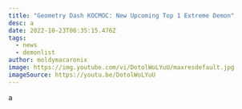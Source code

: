 ```yaml
---
title: "Geometry Dash KOCMOC: New Upcoming Top 1 Extreme Demon"
desc: a
date: 2022-10-23T06:35:15.476Z
tags:
  - news
  - demonlist
author: moldymacaronix
image: https://img.youtube.com/vi/DotolWoLYuU/maxresdefault.jpg
imageSource: https://youtu.be/DotolWoLYuU
---
```

a﻿